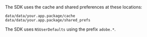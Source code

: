 <Variant platform="android" repeat="2"/>

The SDK uses the cache and shared preferences at these locations:

```shell
data/data/your.app.package/cache
data/data/your.app.package/shared_prefs
```

<Variant platform="ios" repeat="1"/>

The SDK uses `NSUserDefaults` using the prefix `adobe.*`.
